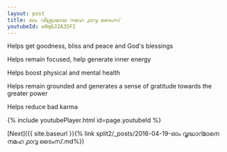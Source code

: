 ```yaml
---
layout: post
title: ഓം വിശ്രാമായ നമഹ ൧൦൮ ടൈംസ്
youtubeId: w9q6J2A35FI
---
```

 
 
Helps get goodness, bliss and peace and God's blessings
 
Helps remain focused, help generate inner energy 
 
Helps boost physical and mental health 
 
Helps remain grounded and generates a sense of gratitude towards the greater power 
 
Helps reduce bad karma
 
 
 
 


{% include youtubePlayer.html id=page.youtubeId %}
 
[Next]({{ site.baseurl }}{% link  split2/_posts/2016-04-19-ഓം വൃദ്ധാറ്മാനെ നമഹ ൧൦൮ ടൈംസ്.md%})
 
